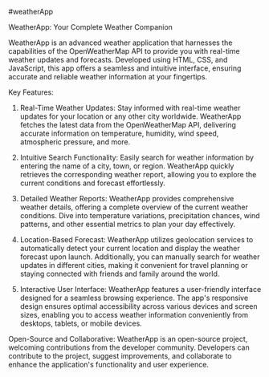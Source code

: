 #weatherApp

WeatherApp: Your Complete Weather Companion

WeatherApp is an advanced weather application that harnesses the capabilities of the OpenWeatherMap API to provide you with real-time weather updates and forecasts. Developed using HTML, CSS, and JavaScript, this app offers a seamless and intuitive interface, ensuring accurate and reliable weather information at your fingertips.

Key Features:

1. Real-Time Weather Updates: Stay informed with real-time weather updates for your location or any other city worldwide. WeatherApp fetches the latest data from the OpenWeatherMap API, delivering accurate information on temperature, humidity, wind speed, atmospheric pressure, and more.

2. Intuitive Search Functionality: Easily search for weather information by entering the name of a city, town, or region. WeatherApp quickly retrieves the corresponding weather report, allowing you to explore the current conditions and forecast effortlessly.

3. Detailed Weather Reports: WeatherApp provides comprehensive weather details, offering a complete overview of the current weather conditions. Dive into temperature variations, precipitation chances, wind patterns, and other essential metrics to plan your day effectively.

4. Location-Based Forecast: WeatherApp utilizes geolocation services to automatically detect your current location and display the weather forecast upon launch. Additionally, you can manually search for weather updates in different cities, making it convenient for travel planning or staying connected with friends and family around the world.

5. Interactive User Interface: WeatherApp features a user-friendly interface designed for a seamless browsing experience. The app's responsive design ensures optimal accessibility across various devices and screen sizes, enabling you to access weather information conveniently from desktops, tablets, or mobile devices.

Open-Source and Collaborative: WeatherApp is an open-source project, welcoming contributions from the developer community. Developers can contribute to the project, suggest improvements, and collaborate to enhance the application's functionality and user experience.
